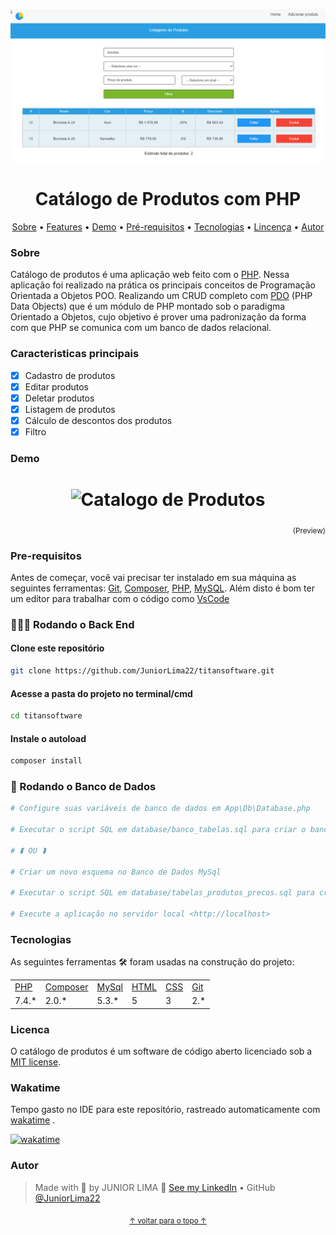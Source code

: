 <p align="center" id="top">
    <img alt="Readme" title="Readme GIF" src="./assets/img/banner.png" />
</p>

<h1 align="center"> Catálogo de Produtos com PHP</h1>

<p align="center">
    <a href="#sobre">Sobre</a> • 
    <a href="#features">Features</a> • 
    <a href="#demo">Demo</a> • 
    <a href="#pre-requisitos">Pré-requisitos</a> • 
    <a href="#tecnologias">Tecnologias</a> • 
    <a href="#licenca">Lincença</a> • 
    <a href="#autor">Autor</a> 
</p>

### Sobre

Catálogo de produtos é uma aplicação web feito com o [PHP](https://www.php.net/). Nessa aplicação foi realizado na prática os principais conceitos de Programação Orientada a Objetos POO. Realizando um CRUD completo com [PDO](https://www.php.net/manual/pt_BR/book.pdo.php) (PHP Data Objects) que é um módulo de PHP montado sob o paradigma Orientado a Objetos, cujo objetivo é prover uma padronização da forma com que PHP se comunica com um banco de dados relacional.

### Caracteristicas principais

- [x] Cadastro de produtos
- [x] Editar produtos
- [x] Deletar produtos
- [x] Listagem de produtos
- [x] Cálculo de descontos dos produtos
- [x] Filtro

### Demo
<h1 align="center">
    <img alt="Catalogo de Produtos" title="Catalogo de Produtos" src="./assets/img/demo.gif" />
</h1>

<p align="right">
<sub>(Preview)</sub>
</p>

### Pre-requisitos

Antes de começar, você vai precisar ter instalado em sua máquina as seguintes ferramentas: [Git](https://git-scm.com/), [Composer](https://getcomposer.org/), [PHP](https://www.php.net/), [MySQL](https://www.mysql.com/). Além disto é bom ter um editor para trabalhar com o código como [VsCode](https://code.visualstudio.com/)

### 👨🏻‍💻 Rodando o Back End

#### Clone este repositório

```bash
git clone https://github.com/JuniorLima22/titansoftware.git
```

#### Acesse a pasta do projeto no terminal/cmd

```bash
cd titansoftware
```

#### Instale o autoload

```bash
composer install
```

### 💾 Rodando o Banco de Dados

```bash
# Configure suas variáveis ​​de banco de dados em App\Db\Database.php

# Executar o script SQL em database/banco_tabelas.sql para criar o banco de dados 'titansoftware' e as tabelas 'Produtos' e 'Precos' e popular os dados.

# ⮮ OU ⮯

# Criar um novo esquema no Banco de Dados MySql

# Executar o script SQL em database/tabelas_produtos_precos.sql para criar as tabelas 'Produtos' e 'Precos' e popular os dados.

# Execute a aplicação no servidor local <http://localhost>
```
### Tecnologias

As seguintes ferramentas 🛠 foram usadas na construção do projeto:

<table>
    <tr>
        <td><a href="https://www.php.net/">PHP</a></td>
        <td><a href="https://getcomposer.org/"> Composer</a></td>
        <td><a href="https://www.mysql.com/">MySql</a></td>
        <td><a href="https://www.google.com/search?q=html5">HTML</a></td>
        <td><a href="https://www.google.com/search?q=css3">CSS</a></td>
        <td><a href="https://git-scm.com/">Git</a></td>
    </tr>
    <tr>
        <td>7.4.*</td>
        <td>2.0.*</td>
        <td>5.3.*</td>
        <td>5</td>
        <td>3</td>
        <td>2.*</td>
    </tr>
</table>

### Licenca

O catálogo de produtos é um software de código aberto licenciado sob a [MIT license](http://opensource.org/licenses/MIT).

### Wakatime
Tempo gasto no IDE para este repositório, rastreado automaticamente com [wakatime](https://wakatime.com/) .

[![wakatime](https://wakatime.com/badge/github/JuniorLima22/titansoftware.svg)](https://wakatime.com/badge/github/JuniorLima22/titansoftware)

### Autor

> Made with 💙 by JUNIOR LIMA 👋 <a href="https://www.linkedin.com/in/JuniorLima22/" target="_blank">See my LinkedIn</a> • GitHub <a href="https://github.com/JuniorLima22" target="_blank">@JuniorLima22</a>

<p align="center">
<sub><a href="#top" align="center">↑ voltar para o topo ↑</a></sub>
</p>